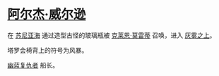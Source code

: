 # [阿尔杰·威尔逊](../人物/阿尔杰·威尔逊.md)

在 [苏尼亚海](../地区/苏尼亚海.md) 通过造型古怪的玻璃瓶被 [克莱恩·莫雷蒂](../主角身份/克莱恩·莫雷蒂.md) 召唤，进入 [灰雾之上](../特殊地点/灰雾之上.md)。

塔罗会椅背上的符号为风暴。

[幽蓝复仇者](../船只/幽蓝复仇者.md) 船长。
